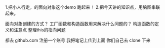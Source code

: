 1.把小人行走，的面向对象这个demo 跑起来！
2.把今天讲的知识点，用脑图串联起来。

面向对象创建的方式？
工厂函数和构造函数用来解决什么问题的？
构造函数的定义和注意点
整理this的指向问题

都去 github.com 注册一个账号
我把笔记上传到上面
你们自己去 clone 下来

